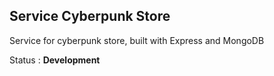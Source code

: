 ## Service Cyberpunk Store

Service for cyberpunk store, built with Express and MongoDB

Status : **Development**
